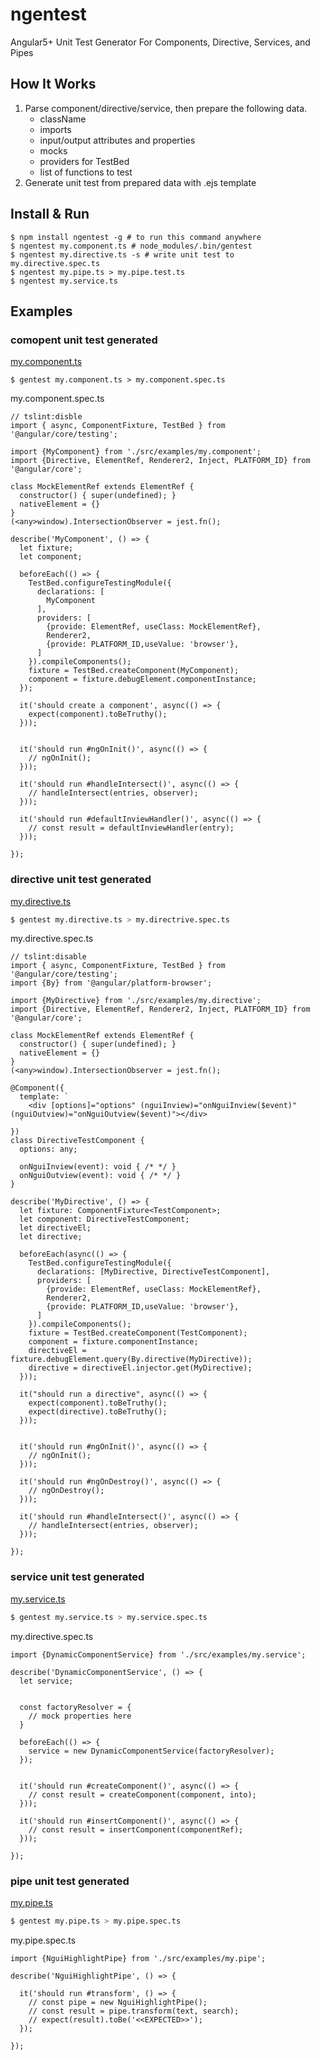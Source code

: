 # ngentest
Angular5+ Unit Test Generator For Components, Directive, Services, and Pipes

## How It Works
1. Parse component/directive/service, then prepare the following data.
    - className
    - imports
    - input/output attributes and properties
    - mocks
    - providers for TestBed
    - list of functions to test
2. Generate unit test from prepared data with .ejs template

## Install & Run
```
$ npm install ngentest -g # to run this command anywhere
$ ngentest my.component.ts # node_modules/.bin/gentest
$ ngentest my.directive.ts -s # write unit test to my.directive.spec.ts
$ ngentest my.pipe.ts > my.pipe.test.ts 
$ ngentest my.service.ts
```

## Examples
### comopent unit test  generated
[my.component.ts](./src/examples/my.component.ts)
```
$ gentest my.component.ts > my.component.spec.ts
```
my.component.spec.ts
```
// tslint:disble
import { async, ComponentFixture, TestBed } from '@angular/core/testing';

import {MyComponent} from './src/examples/my.component';
import {Directive, ElementRef, Renderer2, Inject, PLATFORM_ID} from '@angular/core';

class MockElementRef extends ElementRef {
  constructor() { super(undefined); }
  nativeElement = {}
}
(<any>window).IntersectionObserver = jest.fn();

describe('MyComponent', () => {
  let fixture;
  let component;

  beforeEach(() => {
    TestBed.configureTestingModule({
      declarations: [
        MyComponent
      ],
      providers: [
        {provide: ElementRef, useClass: MockElementRef},
        Renderer2,
        {provide: PLATFORM_ID,useValue: 'browser'},
      ]
    }).compileComponents();
    fixture = TestBed.createComponent(MyComponent);
    component = fixture.debugElement.componentInstance;
  });

  it('should create a component', async(() => {
    expect(component).toBeTruthy();
  }));


  it('should run #ngOnInit()', async(() => {
    // ngOnInit();
  }));

  it('should run #handleIntersect()', async(() => {
    // handleIntersect(entries, observer);
  }));

  it('should run #defaultInviewHandler()', async(() => {
    // const result = defaultInviewHandler(entry);
  }));

});
```

### directive unit test  generated
[my.directive.ts](./src/examples/my.directive.ts)
```bash
$ gentest my.directive.ts > my.directrive.spec.ts
```
my.directive.spec.ts
```
// tslint:disable
import { async, ComponentFixture, TestBed } from '@angular/core/testing';
import {By} from '@angular/platform-browser';

import {MyDirective} from './src/examples/my.directive';
import {Directive, ElementRef, Renderer2, Inject, PLATFORM_ID} from '@angular/core';

class MockElementRef extends ElementRef {
  constructor() { super(undefined); }
  nativeElement = {}
}
(<any>window).IntersectionObserver = jest.fn();

@Component({
  template: `
    <div [options]="options" (nguiInview)="onNguiInview($event)" (nguiOutview)="onNguiOutview($event)"></div>
  `
})
class DirectiveTestComponent {
  options: any;

  onNguiInview(event): void { /* */ }
  onNguiOutview(event): void { /* */ }
}

describe('MyDirective', () => {
  let fixture: ComponentFixture<TestComponent>;
  let component: DirectiveTestComponent;
  let directiveEl;
  let directive;

  beforeEach(async(() => {
    TestBed.configureTestingModule({
      declarations: [MyDirective, DirectiveTestComponent],
      providers: [
        {provide: ElementRef, useClass: MockElementRef},
        Renderer2,
        {provide: PLATFORM_ID,useValue: 'browser'},
      ]
    }).compileComponents();
    fixture = TestBed.createComponent(TestComponent);
    component = fixture.componentInstance;
    directiveEl = fixture.debugElement.query(By.directive(MyDirective));
    directive = directiveEl.injector.get(MyDirective);
  }));

  it("should run a directive", async(() => {
    expect(component).toBeTruthy();
    expect(directive).toBeTruthy();
  }));


  it('should run #ngOnInit()', async(() => {
    // ngOnInit();
  }));

  it('should run #ngOnDestroy()', async(() => {
    // ngOnDestroy();
  }));

  it('should run #handleIntersect()', async(() => {
    // handleIntersect(entries, observer);
  }));

});
```

### service unit test generated
[my.service.ts](./src/examples/my.service.ts)
```bash
$ gentest my.service.ts > my.service.spec.ts
```
my.directive.spec.ts
```
import {DynamicComponentService} from './src/examples/my.service';

describe('DynamicComponentService', () => {
  let service;


  const factoryResolver = {
    // mock properties here
  }

  beforeEach(() => {
    service = new DynamicComponentService(factoryResolver);
  });


  it('should run #createComponent()', async(() => {
    // const result = createComponent(component, into);
  }));

  it('should run #insertComponent()', async(() => {
    // const result = insertComponent(componentRef);
  }));

});
```

### pipe unit test generated
[my.pipe.ts](./src/examples/my.pipe.ts)
```bash
$ gentest my.pipe.ts > my.pipe.spec.ts
```
my.pipe.spec.ts
```
import {NguiHighlightPipe} from './src/examples/my.pipe';

describe('NguiHighlightPipe', () => {

  it('should run #transform', () => {
    // const pipe = new NguiHighlightPipe();
    // const result = pipe.transform(text, search);
    // expect(result).toBe('<<EXPECTED>>');
  });

});
```

